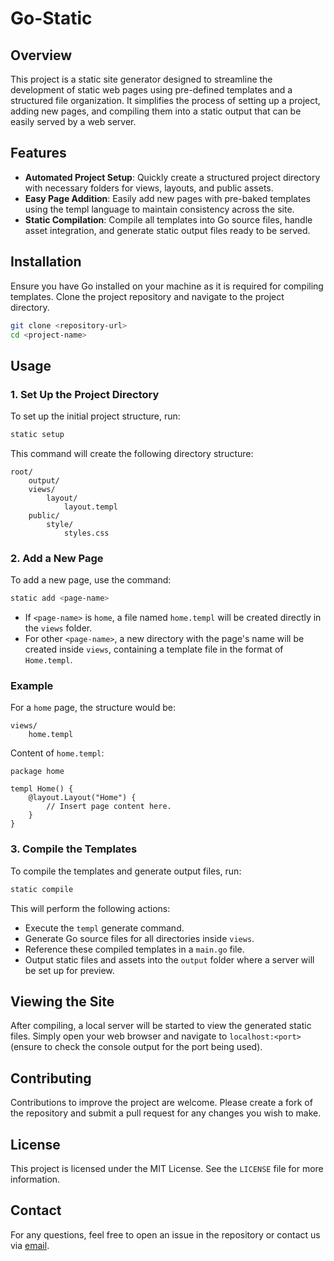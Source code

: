 # Go-Static
## Overview

This project is a static site generator designed to streamline the development of static web pages using pre-defined templates and a structured file organization. It simplifies the process of setting up a project, adding new pages, and compiling them into a static output that can be easily served by a web server.

## Features

- **Automated Project Setup**: Quickly create a structured project directory with necessary folders for views, layouts, and public assets.
- **Easy Page Addition**: Easily add new pages with pre-baked templates using the templ language to maintain consistency across the site.
- **Static Compilation**: Compile all templates into Go source files, handle asset integration, and generate static output files ready to be served.

## Installation

Ensure you have Go installed on your machine as it is required for compiling templates. Clone the project repository and navigate to the project directory.

```bash
git clone <repository-url>
cd <project-name>
```

## Usage

### 1. Set Up the Project Directory

To set up the initial project structure, run:

```bash
static setup
```

This command will create the following directory structure:

```
root/
    output/
    views/
        layout/
            layout.templ
    public/
        style/
            styles.css
```

### 2. Add a New Page

To add a new page, use the command:

```bash
static add <page-name>
```

- If `<page-name>` is `home`, a file named `home.templ` will be created directly in the `views` folder.
- For other `<page-name>`, a new directory with the page's name will be created inside `views`, containing a template file in the format of `Home.templ`.

### Example

For a `home` page, the structure would be:

```
views/
    home.templ
```

Content of `home.templ`:

```templ
package home

templ Home() {
    @layout.Layout("Home") {
        // Insert page content here.
    }
}
```

### 3. Compile the Templates

To compile the templates and generate output files, run:

```bash
static compile
```

This will perform the following actions:

- Execute the `templ` generate command.
- Generate Go source files for all directories inside `views`.
- Reference these compiled templates in a `main.go` file.
- Output static files and assets into the `output` folder where a server will be set up for preview.

## Viewing the Site

After compiling, a local server will be started to view the generated static files. Simply open your web browser and navigate to `localhost:<port>` (ensure to check the console output for the port being used).

## Contributing

Contributions to improve the project are welcome. Please create a fork of the repository and submit a pull request for any changes you wish to make.

## License

This project is licensed under the MIT License. See the `LICENSE` file for more information. 

## Contact

For any questions, feel free to open an issue in the repository or contact us via [email](mailto:contact@example.com).
